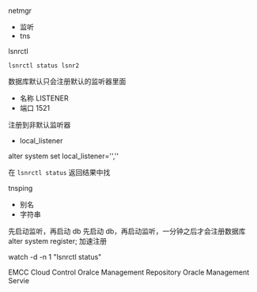 netmgr
- 监听
- tns

lsnrctl
```
lsnrctl status lsnr2
```

数据库默认只会注册默认的监听器里面
- 名称 LISTENER
- 端口 1521

注册到非默认监听器
- local_listener

alter system set local_listener='',''

在 `lsnrctl status` 返回结果中找

tnsping
- 别名
- 字符串

先启动监听，再启动 db
先启动 db，再启动监听，一分钟之后才会注册数据库
alter system register; 加速注册

watch -d -n 1 "lsnrctl status"

EMCC
Cloud Control 
Oralce Management Repository
Oracle Management Servie